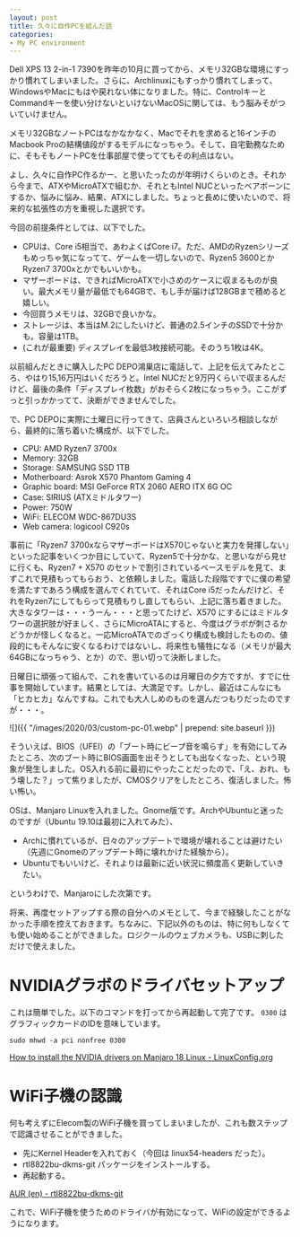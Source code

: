 ```yaml
---
layout: post
title: 久々に自作PCを組んだ話
categories:
- My PC environment
---
```


Dell XPS 13 2-in-1 7390を昨年の10月に買ってから、メモリ32GBな環境にすっかり慣れてしまいました。さらに、Archlinuxにもすっかり慣れてしまって、WindowsやMacにもはや戻れない体になりました。特に、ControlキーとCommandキーを使い分けないといけないMacOSに関しては、もう脳みそがついていけません。

メモリ32GBなノートPCはなかなかなく、Macでそれを求めると16インチのMacbook Proの結構値段がするモデルになっちゃう。そして、自宅勤務なために、そもそもノートPCを仕事部屋で使っててもその利点はない。

よし、久々に自作PC作るかー、と思いたったのが年明けくらいのとき。それから今まで、ATXやMicroATXで組むか、それともIntel NUCといったベアボーンにするか、悩みに悩み、結果、ATXにしました。ちょっと長めに使いたいので、将来的な拡張性の方を重視した選択です。

今回の前提条件としては、以下でした。

* CPUは、Core i5相当で、あわよくばCore i7。ただ、AMDのRyzenシリーズもめっちゃ気になってて、ゲームを一切しないので、Ryzen5 3600とかRyzen7 3700xとかでもいいかも。
* マザーボードは、できればMicroATXで小さめのケースに収まるものが良い。最大メモリ量が最低でも64GBで、もし手が届けば128GBまで積めると嬉しい。
* 今回買うメモリは、32GBで良いかな。
* ストレージは、本当はM.2にしたいけど、普通の2.5インチのSSDで十分かも。容量は1TB。
* (これが最重要) ディスプレイを最低3枚接続可能。そのうち1枚は4K。

以前組んだときに購入したPC DEPO鴻巣店に電話して、上記を伝えてみたところ、やはり15,16万円はいくだろうと。Intel NUCだと9万円くらいで収まるんだけど、最後の条件「ディスプレイ枚数」がおそらく2枚になっちゃう。ここがずっと引っかかってて、決断ができませんでした。

で、PC DEPOに実際に土曜日に行ってきて、店員さんといろいろ相談しながら、最終的に落ち着いた構成が、以下でした。

* CPU: AMD Ryzen7 3700x
* Memory: 32GB
* Storage: SAMSUNG SSD 1TB
* Motherboard: Asrok X570 Phantom Gaming 4
* Graphic board: MSI GeForce RTX 2060 AERO ITX 6G OC
* Case: SIRIUS (ATXミドルタワー)
* Power: 750W
* WiFi: ELECOM WDC-867DU3S
* Web camera: logicool C920s

事前に「Ryzen7 3700xならマザーボードはX570じゃないと実力を発揮しない」といった記事をいくつか目にしていて、Ryzen5で十分かな、と思いながら見せに行くも、Ryzen7 + X570 のセットで割引されているベースモデルを見て、まずこれで見積もってもらおう、と依頼しました。電話した段階ですでに僕の希望を満たすであろう構成を選んでくれていて、それはCore i5だったんだけど、それをRyzen7にしてもらって見積もりし直してもらい、上記に落ち着きました。大きなタワーは・・・うーん・・・と思ってたけど、X570 にするにはミドルタワーの選択肢が好ましく、さらにMicroATAにすると、今度はグラボが刺さるかどうかが怪しくなると。一応MicroATAでのざっくり構成も検討したものの、値段的にもそんなに安くなるわけではないし、将来性も犠牲になる（メモリが最大64GBになっちゃう、とか）ので、思い切って決断しました。

日曜日に頑張って組んで、これを書いているのは月曜日の夕方ですが、すでに仕事を開始しています。結果としては、大満足です。しかし、最近はこんなにも「ヒカヒカ」なんですね。これでも大人しめのものを選んだつもりだったのですが・・・。

![]({{ "/images/2020/03/custom-pc-01.webp" | prepend: site.baseurl }})

そういえば、BIOS（UFEI）の「ブート時にビープ音を鳴らす」を有効にしてみたところ、次のブート時にBIOS画面を出そうとしても出なくなった、という現象が発生しました。OS入れる前に最初にやったことだったので、「え、おれ、もう壊した？」って焦りましたが、CMOSクリアをしたところ、復活しました。怖い怖い。

OSは、Manjaro Linuxを入れました。Gnome版です。ArchやUbuntuと迷ったのですが（Ubuntu 19.10は最初に入れてみた）、

* Archに慣れているが、日々のアップデートで環境が壊れることは避けたい（先週にGnomeのアップデート時に壊れかけた経験から）。
* Ubuntuでもいいけど、それよりは最新に近い状況に頻度高く更新していきたい。

というわけで、Manjaroにした次第です。

将来、再度セットアップする際の自分へのメモとして、今まで経験したことがなかった手順を控えておきます。ちなみに、下記以外のものは、特に何もしなくても使い始めることができました。ロジクールのウェブカメラも、USBに刺しただけで使えました。

# NVIDIAグラボのドライバセットアップ

これは簡単でした。以下のコマンドを打ってから再起動して完了です。 `0300` はグラフィックカードのIDを意味しています。

`sudo mhwd -a pci nonfree 0300`

[How to install the NVIDIA drivers on Manjaro 18 Linux - LinuxConfig.org](https://linuxconfig.org/how-to-install-the-nvidia-drivers-on-manjaro-18-linux)

# WiFi子機の認識

何も考えずにElecom製のWiFi子機を買ってしまいましたが、これも数ステップで認識させることができました。

* 先にKernel Headerを入れておく（今回は linux54-headers だった）。
* rtl8822bu-dkms-git パッケージをインストールする。
* 再起動する。

[AUR (en) - rtl8822bu-dkms-git](https://aur.archlinux.org/packages/rtl8822bu-dkms-git/?O=50&PP=10)

これで、WiFi子機を使うためのドライバが有効になって、WiFiの設定ができるようになります。
